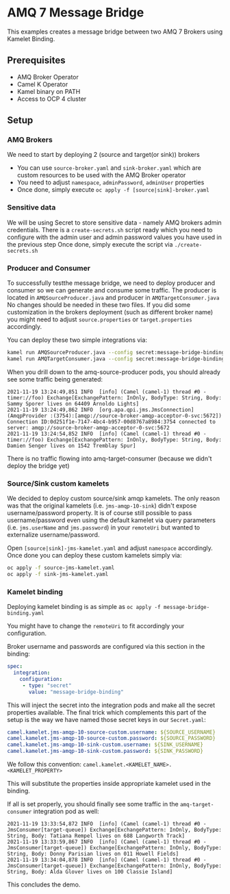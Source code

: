 # AMQ 7 Message Bridge

This examples creates a message bridge between two AMQ 7 Brokers using Kamelet Binding.

## Prerequisites
- AMQ Broker Operator
- Camel K Operator
- Kamel binary on PATH
- Access to OCP 4 cluster

## Setup

### AMQ Brokers
We need to start by deploying 2 (source and target(or sink)) brokers
   - You can use `source-broker.yaml` and `sink-broker.yaml` which are custom resources to be used with the AMQ Broker operator
   - You need to adjust `namespace`, `adminPassword`, `adminUser` properties
   - Once done, simply execute `oc apply -f [source|sink]-broker.yaml`

### Sensitive data
We will be using Secret to store sensitive data - namely AMQ brokers admin credentials. There is a `create-secrets.sh` script ready which you need to configure with the admin user and admin password values you have used in the previous step
Once done, simply execute the script via `./create-secrets.sh`

### Producer and Consumer
To successfully testthe  message bridge, we need to deploy producer and consumer so we can generate and consume some traffic.
The producer is located in `AMQSourceProducer.java` and producer in `AMQTargetConsumer.java`
No changes should be needed in these two files. If you did some customization in the brokers deployment (such as different broker name) you might need to adjust `source.properties` or `target.properties` accordingly.

You can deploy these two simple integrations via:
```bash
kamel run AMQSourceProducer.java --config secret:message-bridge-binding --config file:source.properties
kamel run AMQTargetConsumer.java --config secret:message-bridge-binding --config file:target.properties
```

When you drill down to the amq-source-producer pods, you should already see some traffic being generated:
```
2021-11-19 13:24:49,851 INFO  [info] (Camel (camel-1) thread #0 - timer://foo) Exchange[ExchangePattern: InOnly, BodyType: String, Body: Sammy Sporer lives on 64409 Arnoldo Lights]
2021-11-19 13:24:49,862 INFO  [org.apa.qpi.jms.JmsConnection] (AmqpProvider :(3754):[amqp://source-broker-amqp-acceptor-0-svc:5672]) Connection ID:0d251f1e-7147-4bc4-b957-00d8767a8984:3754 connected to server: amqp://source-broker-amqp-acceptor-0-svc:5672
2021-11-19 13:24:54,852 INFO  [info] (Camel (camel-1) thread #0 - timer://foo) Exchange[ExchangePattern: InOnly, BodyType: String, Body: Damien Senger lives on 1542 Tremblay Spur]
```

There is no traffic flowing into amq-target-consumer (because we didn't deploy the bridge yet)

### Source/Sink custom kamelets
We decided to deploy custom source/sink amqp kamelets. The only reason was that the original kamelets (i.e. `jms-amqp-10-sink`) didn't expose username/password property. It is of course still possible to pass username/password even using the default kamelet via query parameters (i.e. `jms.userName` and `jms.password`) in your `remoteUri` but wanted to externalize username/password.

Open `[source|sink]-jms-kamelet.yaml` and adjust `namespace` accordingly. Once done you can deploy these custom kamelets simply via:
```bash
oc apply -f source-jms-kamelet.yaml 
oc apply -f sink-jms-kamelet.yaml     
```

### Kamelet binding
Deploying kamelet binding is as simple as `oc apply -f message-bridge-binding.yaml`

You might have to change the `remoteUri` to fit accordingly your configuration.

Broker username and passwords are configured via this section in the binding:

```yaml
spec:
  integration:
    configuration:
     - type: "secret"
       value: "message-bridge-binding"  
```
This will inject the secret into the integration pods and make all the secret properties available. The final trick which complements this part of the setup is the way we have named those secret keys in our `Secret.yaml`:
```yaml
camel.kamelet.jms-amqp-10-source-custom.username: ${SOURCE_USERNAME}
camel.kamelet.jms-amqp-10-source-custom.password: ${SOURCE_PASSWORD}
camel.kamelet.jms-amqp-10-sink-custom.username: ${SINK_USERNAME}
camel.kamelet.jms-amqp-10-sink-custom.password: ${SINK_PASSWORD}
```       
We follow this convention:
`camel.kamelet.<KAMELET_NAME>.<KAMELET_PROPERTY>`

This will substitute the properties inside appropriate kamelet used in the binding.

If all is set properly, you should finally see some traffic in the `amq-target-consumer` integration pod as well:
```
2021-11-19 13:33:54,872 INFO  [info] (Camel (camel-1) thread #0 - JmsConsumer[target-queue]) Exchange[ExchangePattern: InOnly, BodyType: String, Body: Tatiana Rempel lives on 688 Langworth Track]
2021-11-19 13:33:59,867 INFO  [info] (Camel (camel-1) thread #0 - JmsConsumer[target-queue]) Exchange[ExchangePattern: InOnly, BodyType: String, Body: Donny Parisian lives on 011 Howell Fields]
2021-11-19 13:34:04,878 INFO  [info] (Camel (camel-1) thread #0 - JmsConsumer[target-queue]) Exchange[ExchangePattern: InOnly, BodyType: String, Body: Alda Glover lives on 100 Classie Island]
```

This concludes the demo.


